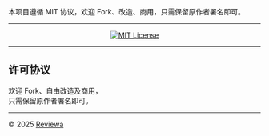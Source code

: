 
本项目遵循 MIT 协议，欢迎 Fork、改造、商用，只需保留原作者署名即可。



---

<p align="center">
  <a href="https://opensource.org/licenses/MIT" target="_blank" rel="noopener noreferrer">
    <img src="https://img.shields.io/badge/License-MIT-green.svg" alt="MIT License" />
  </a>
</p>

---

## 许可协议

欢迎 Fork、自由改造及商用，  
只需保留原作者署名即可。

---

© 2025 <a href="https://github.com/Reviewa" target="_blank" rel="noopener noreferrer">Reviewa</a>